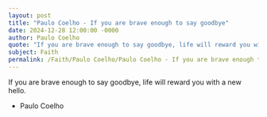 ```yaml
---
layout: post
title: "Paulo Coelho - If you are brave enough to say goodbye"
date: 2024-12-28 12:00:00 -0000
author: Paulo Coelho
quote: "If you are brave enough to say goodbye, life will reward you with a new hello."
subject: Faith
permalink: /Faith/Paulo Coelho/Paulo Coelho - If you are brave enough to say goodbye
---
```


If you are brave enough to say goodbye, life will reward you with a new hello.

- Paulo Coelho
